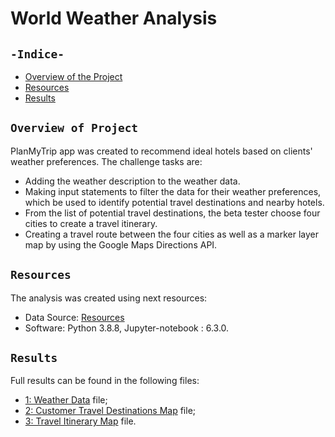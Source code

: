 # World Weather Analysis
## `-Indice-`	
	
- [Overview of the Project](#)	
- [Resources](#resources)	
- [Results](#)	

## `Overview of Project`	
PlanMyTrip app was created to recommend ideal hotels based on clients' weather preferences. 
The challenge tasks are:
 - Adding the weather description to the weather data. 
 - Making input statements to filter the data for their weather preferences, which be used to identify potential travel destinations and nearby hotels. 
 - From the list of potential travel destinations, the beta tester choose four cities to create a travel itinerary. 
 - Creating a travel route between the four cities as well as a marker layer map by using the Google Maps Directions API.

## `Resources`	
The analysis was created using next resources:	
  - Data Source:  [Resources](./Resources/)	
  - Software: Python 3.8.8, Jupyter-notebook : 6.3.0.	
## `Results`	

Full results can be found in the following files:
 - [1: Weather Data](./_______Challenge.ipynb) file;
 - [2: Customer Travel Destinations Map](./______Challenge.ipynb) file;
 - [3: Travel Itinerary Map](./______Challenge.ipynb) file.
 	